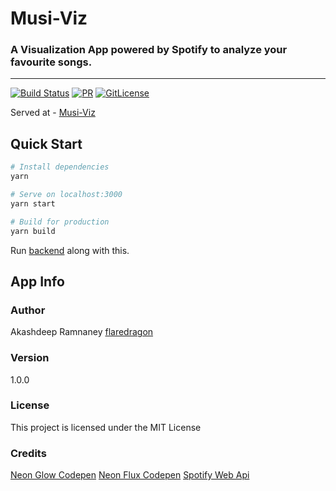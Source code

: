 # Musi-Viz
### A Visualization App powered by Spotify to analyze your favourite songs.
---
[![Build Status](https://travis-ci.com/flaredragon/MusiViz.svg)](https://travis-ci.org/flaredragon/MusiViz)
[![PR](https://img.shields.io/badge/PR-Welcome-blue.svg)](https://github.com/flaredragon/MusiViz)
[![GitLicense](https://gitlicense.com/badge/flaredragon/MusiViz)](https://github.com/flaredragon/MusiViz)

Served at - [Musi-Viz](http://musiviz.surge.sh)
## Quick Start
``` bash
# Install dependencies
yarn

# Serve on localhost:3000
yarn start

# Build for production
yarn build

```
Run [backend](https://github.com/flaredragon/MusiViz-server) along with this.

## App Info

### Author

Akashdeep Ramnaney
[flaredragon](https://github.com/flaredragon)

### Version

1.0.0

### License

This project is licensed under the MIT License

### Credits 

[Neon Glow Codepen](https://codepen.io/FelixRilling/pen/qzfoc)
[Neon Flux Codepen](https://codepen.io/Trinca/pen/NAvpWa)
[Spotify Web Api](https://developer.spotify.com/documentation/web-api/)
